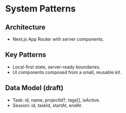 # System Patterns

## Architecture
- Next.js App Router with server components.

## Key Patterns
- Local-first state, server-ready boundaries.
- UI components composed from a small, reusable kit.

## Data Model (draft)
- Task: id, name, projectId?, tags[], isActive.
- Session: id, taskId, startAt, endAt.
